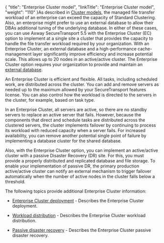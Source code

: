 {
    "title": "Enterprise Cluster model",
    "linkTitle": "Enterprise Cluster model",
    "weight": "110"
}As described in [Cluster models](../../overview5/c_st_deploy_models), the managed file transfer workload of an enterprise can exceed the capacity of Standard Clustering. Also, an enterprise might prefer to use an external database to allow their DBAs additional tuning of the underlying database. In either of these cases, you can use Axway SecureTransport 5.5 with the Enterprise Cluster (EC) option to implement at a single site a cluster that provides the capacity to handle the file transfer workload required by your organization. With an Enterprise Cluster, an external database and a high-performance cache-management layer significantly improve efficiency and increase potential scale. This allows up to 20 nodes in an active/active cluster. The Enterprise Cluster option requires your organization to provide and maintain an [external database](../../overview5/r_st_axway_and_third-party_software_support).

An Enterprise Cluster is efficient and flexible. All tasks, including scheduled work, are distributed across the cluster. You can add and remove servers as needed up to the maximum allowed by your SecureTransport features license. You can also control how the workload is directed to the servers in the cluster, for example, based on task type.

In an Enterprise Cluster, all servers are active, so there are no standby servers to replace an active server that fails. However, because the components that direct and schedule tasks are distributed across the clustered servers, the cluster implements failover by continuing to process its workload with reduced capacity when a server fails. For increased availability, you can remove another potential single point of failure by implementing a database cluster for the shared database.

Also, with the Enterprise Cluster option, you can implement an active/active cluster with a passive Disaster Recovery (DR) site. For this, you must provide a properly distributed and replicated database and file storage. To enable your implementation of passive DR, the primary production active/active cluster can notify an external mechanism to trigger failover automatically when the number of active nodes in the cluster falls below a threshold.

The following topics provide additional Enterprise Cluster information:

-   [Enterprise Cluster deployment](c_st_large_enterprise_cluster_deployment) - Describes the Enterprise Cluster deployment.
-   [Workload distribution](c_st_workload_distribution) - Describes the Enterprise Cluster workload distribution.
-   [Passive disaster recovery](c_st_passive_disaster_recovery) - Describes the Enterprise Cluster passive disaster recovery.
